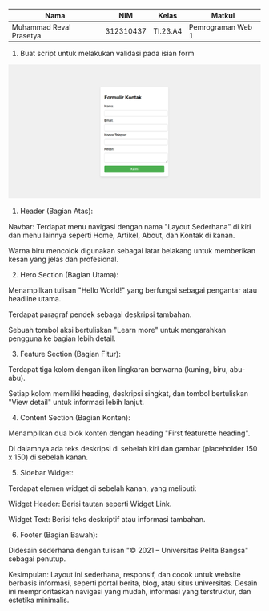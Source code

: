 | Nama                    | NIM        | Kelas   | Matkul            |
|-------------------------|------------|---------|-------------------|
| Muhammad Reval Prasetya | 312310437  | TI.23.A4| Pemrograman Web 1 |



1. Buat script untuk melakukan validasi pada isian form

![alt text](https://github.com/Reval2703/Lab5Web/blob/main/Screenshot%202024-11-01%20082329.png)












1. Header (Bagian Atas):

Navbar: Terdapat menu navigasi dengan nama "Layout Sederhana" di kiri dan menu lainnya seperti Home, Artikel, About, dan Kontak di kanan.

Warna biru mencolok digunakan sebagai latar belakang untuk memberikan kesan yang jelas dan profesional.



2. Hero Section (Bagian Utama):

Menampilkan tulisan "Hello World!" yang berfungsi sebagai pengantar atau headline utama.

Terdapat paragraf pendek sebagai deskripsi tambahan.

Sebuah tombol aksi bertuliskan "Learn more" untuk mengarahkan pengguna ke bagian lebih detail.



3. Feature Section (Bagian Fitur):

Terdapat tiga kolom dengan ikon lingkaran berwarna (kuning, biru, abu-abu).

Setiap kolom memiliki heading, deskripsi singkat, dan tombol bertuliskan "View detail" untuk informasi lebih lanjut.



4. Content Section (Bagian Konten):

Menampilkan dua blok konten dengan heading "First featurette heading".

Di dalamnya ada teks deskripsi di sebelah kiri dan gambar (placeholder 150 x 150) di sebelah kanan.



5. Sidebar Widget:

Terdapat elemen widget di sebelah kanan, yang meliputi:

Widget Header: Berisi tautan seperti Widget Link.

Widget Text: Berisi teks deskriptif atau informasi tambahan.




6. Footer (Bagian Bawah):

Didesain sederhana dengan tulisan "© 2021 – Universitas Pelita Bangsa" sebagai penutup.




Kesimpulan: Layout ini sederhana, responsif, dan cocok untuk website berbasis informasi, seperti portal berita, blog, atau situs universitas. Desain ini memprioritaskan navigasi yang mudah, informasi yang terstruktur, dan estetika minimalis.
